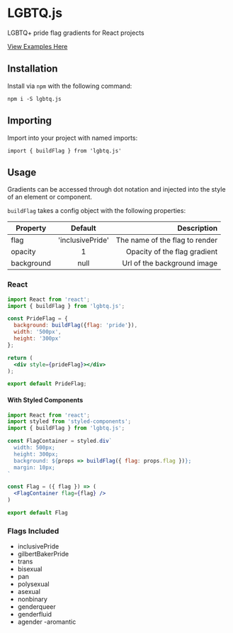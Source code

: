 # LGBTQ.js

LGBTQ+ pride flag gradients for React projects

[View Examples Here](ian-antking.github.io/lgbtq.js)

## Installation

Install via `npm` with the following command: 

```
npm i -S lgbtq.js
```

## Importing

Import into your project with named imports:

```
import { buildFlag } from 'lgbtq.js'
```

## Usage

Gradients can be accessed through dot notation and injected into the style of an element or component.

`buildFlag` takes a config object with the following properties:

| Property        | Default           | Description  |
| ------------- |:-------------:| -----:|
| flag     | 'inclusivePride' | The name of the flag to render |
| opacity      | 1      |   Opacity of the flag gradient |
| background | null      | Url of the background image |

### React

```jsx
import React from 'react';
import { buildFlag } from 'lgbtq.js';

const PrideFlag = {
  background: buildFlag({flag: 'pride'}),
  width: '500px',
  height: '300px'
};

return (
  <div style={prideFlag}></div>
);

export default PrideFlag;
```

#### With Styled Components

```jsx
import React from 'react';
import styled from 'styled-components';
import { buildFlag } from 'lgbtq.js';

const FlagContainer = styled.div`
  width: 500px;
  height: 300px;
  background: ${props => buildFlag({ flag: props.flag })};
  margin: 10px;
`

const Flag = ({ flag }) => (
  <FlagContainer flag={flag} />
)

export default Flag
```

### Flags Included
  - inclusivePride
  - gilbertBakerPride
  - trans
  - bisexual
  - pan
  - polysexual
  - asexual
  - nonbinary
  - genderqueer
  - genderfluid
  - agender
   -aromantic

